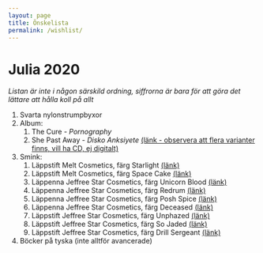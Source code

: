 ```yaml
---
layout: page
title: Önskelista
permalink: /wishlist/
---
```


# Julia 2020
*Listan är inte i någon särskild ordning, siffrorna är bara för att göra det lättare att hålla koll på allt*

1. Svarta nylonstrumpbyxor
2. Album:
    1. The Cure - *Pornography*
    2. She Past Away - *Disko Anksiyete* [(länk - observera att flera varianter finns, vill ha CD, ej digitalt)](https://shepastawayofficial.bandcamp.com/album/disko-anksiyete-3)
4. Smink:
    1. Läppstift Melt Cosmetics, färg Starlight [(länk)](https://www.beautybay.com/p/melt-cosmetics/lipstick/starlight/)
    2. Läppstift Melt Cosmetics, färg Space Cake [(länk)](https://www.beautybay.com/p/melt-cosmetics/lipstick/space-cake/)
    3. Läppenna Jeffree Star Cosmetics, färg Unicorn Blood [(länk)](https://www.beautybay.com/p/jeffree-star-cosmetics/velour-lip-liner/unicorn-blood/)
    4. Läppenna Jeffree Star Cosmetics, färg Redrum [(länk)](https://www.beautybay.com/p/jeffree-star-cosmetics/velour-lip-liner/redrum/)
    5. Läppenna Jeffree Star Cosmetics, färg Posh Spice [(länk)](https://www.beautybay.com/p/jeffree-star-cosmetics/velour-lip-liner/posh-spice/)
    6. Läppenna Jeffree Star Cosmetics, färg Deceased [(länk)](https://www.beautybay.com/p/jeffree-star-cosmetics/velour-lip-liner/deceased/)
    7. Läppstift Jeffree Star Cosmetics, färg Unphazed [(länk)](https://www.beautybay.com/p/jeffree-star-cosmetics/velvet-trap-lipstick/unphazed/)
    8. Läppstift Jeffree Star Cosmetics, färg So Jaded [(länk)](https://www.beautybay.com/p/jeffree-star-cosmetics/velvet-trap-lipstick/so-jaded/)
    9. Läppstift Jeffree Star Cosmetics, färg Drill Sergeant [(länk)](https://www.beautybay.com/p/jeffree-star-cosmetics/velvet-trap-lipstick/drill-sergeant/)
5. Böcker på tyska (inte alltför avancerade)